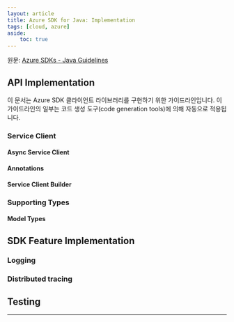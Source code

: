 ```yaml
---
layout: article
title: Azure SDK for Java: Implementation
tags: [cloud, azure]
aside:
    toc: true
---
```


원문: [Azure SDKs - Java Guidelines](https://azure.github.io/azure-sdk/java_implementation.html)

## API Implementation
이 문서는 Azure SDK 클라이언트 라이브러리를 구현하기 위한 가이드라인입니다. 이 가이드라인의 일부는 코드 생성 도구(code generation tools)에 의해 자동으로 적용됩니다.

### Service Client

#### Async Service Client

#### Annotations

#### Service Client Builder

### Supporting Types

#### Model Types

## SDK Feature Implementation

### Logging

### Distributed tracing

## Testing

<!--more-->

---
